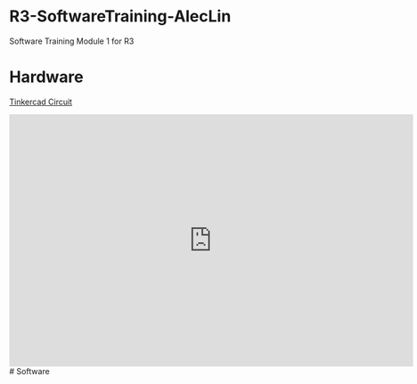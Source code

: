 # R3-SoftwareTraining-AlecLin
Software Training Module 1 for R3

# Hardware
[Tinkercad Circuit](https://www.tinkercad.com/things/4NrpbiozkF0)

<iframe width="725" height="453" src="https://www.tinkercad.com/embed/4NrpbiozkF0?editbtn=1" frameborder="0" marginwidth="0" marginheight="0" scrolling="no"></iframe>  
# Software
